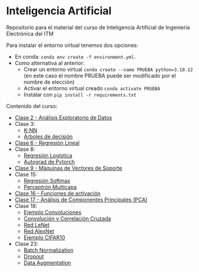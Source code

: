 # Inteligencia Artificial

Repositorio para el material del curso de Inteligencia Artificial de Ingeniería Electrónica del ITM

Para instalar el entorno virtual tenemos dos opciones:

- En conda: `conda env create -f environment.yml`. 
- Como alternativa al anterior:
  - Crear un entorno virtual `conda create --name PRUEBA python=3.10.12` (en este caso el nombre PRUEBA puede ser modificado por el nombre de elección)
  - Activar el entorno virtual creado `conda activate PRUEBA`
  - Instalar con `pip install -r requirements.txt`

Contenido del curso:

- [Clase 2 - Análisis Exploratorio de Datos](/Clase02/EDA.ipynb)
- Clase 3:
    - [K-NN](/Clase03/kNearestNeighbors.ipynb)
    - [Árboles de decisión](/Clase03/DecisionTrees.ipynb)
- [Clase 6 - Regresión Lineal](/Clase06/RegresionLineal.ipynb)
- Clase 8:
    - [Regresión Logística](/Clase08/RegresionLogistica.ipynb)
    - [Autograd de Pytorch](/Clase08/pytorch-autogradEjemploClase.ipynb)
- [Clase 9 - Máquinas de Vectores de Soporte](/Clase09/SVM_kernel.ipynb)
- Clase 15:
    - [Regresión Softmax](/Clase15/1_softmax_regression_mnist.ipynb)
    - [Perceptrón Multicapa](/Clase15/2_mlp-pytorch_softmax-crossentr.ipynb)
- [Clase 16 - Funciones de activación](/Clase16/xor-problem.ipynb)
- [Clase 17 - Análisis de Componentes Principales (PCA)](/Clase17/PCA.ipynb)
- Clase 18:
    - [Ejemplo Convoluciones](/Clase18/1-MLP_CNN.ipynb)
    - [Convolución y Correlación Cruzada](/Clase18/2-cross-correlation.ipynb)
    - [Red LeNet](/Clase18/3-lenet5-mnist.ipynb)
    - [Red AlexNet](/Clase18/4-alexnet-cifar10.ipynb)
    - [Ejemplo CIFAR10](/Clase18/5-cnn-cifar10.ipynb)
- Clase 23:
    - [Batch Normalization](/Clase23/batchnorm.ipynb)
    - [Dropout](/Clase23/dropout.ipynb)
    - [Data Augmentation](/Clase23/data-augmentation.ipynb)
